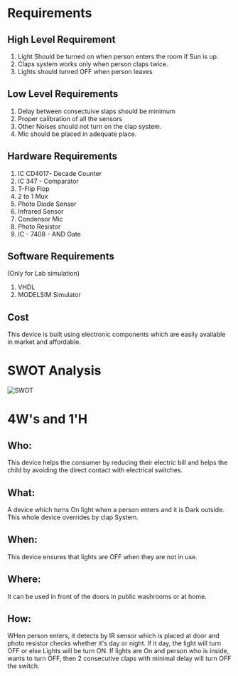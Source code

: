 # Requirements

## High Level Requirement
1. Light Should be turned on when person enters the room if Sun is up.
2. Claps system works only when person claps twice.
3. Lights should tunred OFF when person leaves

## Low Level Requirements
1. Delay between consectuive slaps should be minimum
2. Proper calibration of all the sensors
3. Other Noises should not turn on the clap system.
4. Mic should be placed in adequate place.

## Hardware Requirements
1. IC CD4017- Decade Counter
2. IC 347 - Comparator
3. T-Flip Flop
4. 2 to 1 Mux
5. Photo Diode Sensor
6. Infrared Sensor
7. Condensor Mic
8. Photo Resistor
9. IC - 7408 - AND Gate


## Software Requirements
(Only for Lab simulation)
1. VHDL
2. MODELSIM Simulator


## Cost 

This device is built using electronic components which are easily available in market and affordable.

# SWOT Analysis

![SWOT](https://user-images.githubusercontent.com/65659795/120639829-6b083700-c48f-11eb-863c-b7bbb12a0750.png)


# 4W&#39;s and 1&#39;H

## Who:

This device helps the consumer by reducing their electric bill and helps the child by avoiding the direct contact with electrical switches.

## What:

A device which turns On light when a person enters and it is Dark outside. This whole device overrides by clap System.

## When:
This device ensures that lights are OFF when they are not in use.

## Where:

It can be used in front of the doors in public washrooms or at home.

## How:

WHen person enters, it detects by IR sensor which is placed at door and photo resistor checks whether it's day or night. If it day, the light will turn OFF or else Lights will be turn ON. If lights are On and person who is inside, wants to turn OFF, then 2 consecutive claps with minimal delay will turn OFF the switch.


